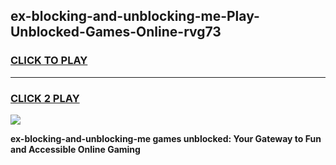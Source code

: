 
## ex-blocking-and-unblocking-me-Play-Unblocked-Games-Online-rvg73
<h3>
<a href="https://premium76.site?title=ex-blocking-and-unblocking-me&ref=25A">CLICK TO PLAY</a></h3>
<hr>

<h3>
<a href="https://premium76.site?title=ex-blocking-and-unblocking-me&ref=25A">CLICK 2 PLAY</a>
  
</h3>

<a href="https://premium76.site?title=ex-blocking-and-unblocking-me&ref=25A"><img src="https://clearcache.store/games.png"></a>


**ex-blocking-and-unblocking-me games unblocked: Your Gateway to Fun and Accessible Online Gaming**
